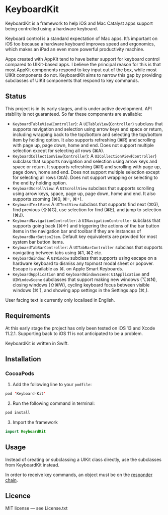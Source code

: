 # KeyboardKit

KeyboardKit is a framework to help iOS and Mac Catalyst apps support being controlled using a hardware keyboard.

Keyboard control is a standard expectation of Mac apps. It’s important on iOS too because a hardware keyboard improves speed and ergonomics, which makes an iPad an even more powerful productivity machine.

Apps created with AppKit tend to have better support for keyboard control compared to UIKit-based apps. I believe the principal reason for this is that most AppKit components respond to key input out of the box, while most UIKit components do not. KeyboardKit aims to narrow this gap by providing subclasses of UIKit components that respond to key commands.

## Status

This project is in its early stages, and is under active development. API stability is not guaranteed. So far these components are available:

- `KeyboardTableView`(`Controller`): A `UITableView`(`Controller`) subclass that supports navigation and selection using arrow keys and space or return, including wrapping back to the top/bottom and selecting the top/bottom item by holding option. It also supports refreshing (⌘R) and scrolling with page up, page down, home and end. Does not support multiple selection except for selecting all rows (⌘A). 
- `KeyboardCollectionView`(`Controller`): A `UICollectionView`(`Controller`) subclass that supports navigation and selection using arrow keys and space or return. It supports refreshing (⌘R) and scrolling with page up, page down, home and end. Does not support multiple selection except for selecting all rows (⌘A). Does not support wrapping or selecting to the end by holding option.
- `KeyboardScrollView`: A `UIScrollView` subclass that supports scrolling using arrow keys, space, page up, page down, home and end. It also supports zooming (⌘0, ⌘−, ⌘+).
- `KeyboardTextView`: A `UITextView` subclass that supports find next (⌘G), find previous (⇧⌘G), use selection for find (⌘E), and jump to selection (⌘J).
- `KeyboardNavigationController`: a `UINavigationController` subclass that supports going back (⌘←) and triggering the actions of the bar button items in the navigation bar and toolbar if they are instances of `KeyboardBarButtonItem`. Default key equivalents are provided for most system bar button items.
- `KeyboardTabBarController`: A `UITabBarController` subclass that supports navigating between tabs using ⌘1, ⌘2 etc.
- `KeyboardWindow`: A `UIWindow` subclass that supports using escape on a hardware keyboard to dismiss any topmost modal sheet or popover. Escape is available as ⌘. on Apple Smart Keyboards.
- `KeyboardApplication` and `KeyboardWindowScene`: `UIApplication` and `UIWindowScene` subclasses that support making new windows (⌥⌘N), closing windows (⇧⌘W), cycling keyboard focus between visible windows (⌘\`), and showing app settings in the Settings app (⌘,).

User facing text is currently only localised in English.

## Requirements

At this early stage the project has only been tested on iOS 13 and Xcode 11.2.1. Supporting back to iOS 11 is not anticipated to be a problem.

KeyboardKit is written in Swift.

## Installation

### CocoaPods

1. Add the following line to your `podfile`:

```swift
pod 'Keyboard-Kit'
```
2. Run the following command in terminal:

```swift
pod install
```
3. Import the framework

```swift
import KeyboardKit
```


## Usage

Instead of creating or subclassing a UIKit class directly, use the subclasses from KeyboardKit instead.

In order to receive key commands, an object must be on the [responder chain](https://developer.apple.com/documentation/uikit/touches_presses_and_gestures/using_responders_and_the_responder_chain_to_handle_events).

## Licence

MIT license — see License.txt
